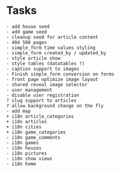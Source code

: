 
Tasks
=======

    - add house seed
    - add game seed
    - cleanup seed for article content
    - 404 500 pages
    - simple_form time values styling
    - simple_form created_by / updated_by
    - style article show
    - style tables (datatables ?)
    - caption support to images
    - Finish simple_form conversion on forms
    - front page optimize image layout
    - shared reveal image selector
    - user management
    - disable user registration
    ? slug support to articles
    ? allow background change on the fly
    - add map
    + i18n article_categories
    + i18n articles
    + i18n cities
    + i18n game_categories
    - i18n game_comments
    - i18n games
    - i18n houses
    - i18n pictures
    - i18n show views
    - i18n home


